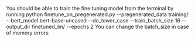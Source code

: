 You should be able to train the fine tuning model from the terminal by running
python finetune_on_pregenerated.py --pregenerated_data training/ --bert_model bert-base-uncased --do_lower_case --train_batch_size 16  --output_dir finetuned_lm/ --epochs 2
You can change the batch_size in case of memory errors
